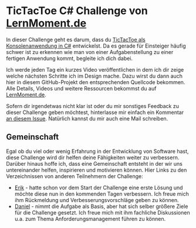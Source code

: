 # TicTacToe C# Challenge von [LernMoment.de](http://www.lernmoment.de/csharp-challenge/)

In dieser Challenge geht es darum, dass du [TicTacToe als Konsolenanwendung in C#](http://ccd-school.de/coding-dojo/application-katas/tic-tac-toe/) entwickelst. Da es gerade für Einsteiger häufig schwer ist zu erkennen wie man von einer Aufgabenstellung zu einer fertigen Anwendung kommt, begleite ich dich dabei.

Ich werde jeden Tag ein kurzes Video veröffentlichen in dem ich dir zeige welche nächsten Schritte ich im Design mache. Dazu wirst du dann auch hier in diesem GitHub-Projekt den entsprechenden Quellcode bekommen. Alle Details, Videos und weitere Ressourcen bekommst du auf [LernMoment.de](http://www.lernmoment.de/csharp-challenge/).

Sofern dir irgendetwas nicht klar ist oder du mir sonstiges Feedback zu dieser Challenge geben möchtest, hinterlasse mir einfach ein Kommentar [an diesem Issue](https://github.com/LernMoment/ttt-challenge/issues/2). Natürlich kannst du mir auch eine Mail schreiben.

## Gemeinschaft

Egal ob du viel oder wenig Erfahrung in der Entwicklung von Software hast, diese Challenge wird dir helfen deine Fähigkeiten weiter zu verbessern. Darüber hinaus hoffe ich, dass eine Gemeinschaft entsteht in der wir uns untereinander helfen, inspirieren und motivieren können. Hier Links zu den Verzeichnissen von anderen Teilnehmern der Challenge:

 - [Erik](https://github.com/supermew10/TicTacToe) - hatte schon vor dem Start der Challenge eine erste Lösung und möchte diese nun in den kommenden Tagen verbessern. Ich freue mich ihm Rückmeldung und Verbesserungsvorschläge geben zu können.
 - [Daniel](https://github.com/gustda/TTT-Challenge) - nimmt die Aufgabe als Basis, aber hat sich selber größere Ziele für die Challenge gesetzt. Ich freue mich mit ihm fachliche Diskussionen u.a. zum Thema Anforderungsmanagement führen zu können.
